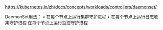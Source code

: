 https://kubernetes.io/zh/docs/concepts/workloads/controllers/daemonset/

DaemonSet用法：
	• 在每个节点上运行集群守护进程
	• 在每个节点上运行日志收集守护进程
在每个节点上运行监控守护进程